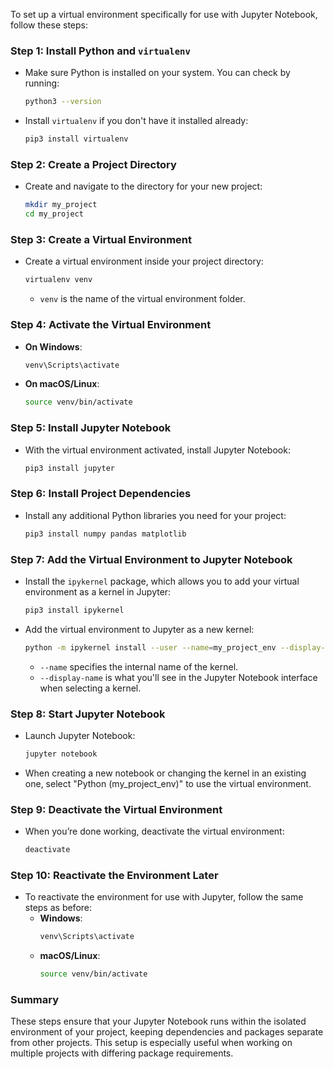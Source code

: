 To set up a virtual environment specifically for use with Jupyter Notebook, follow these steps:

### Step 1: Install Python and `virtualenv`
- Make sure Python is installed on your system. You can check by running:
  ```bash
  python3 --version
  ```
- Install `virtualenv` if you don't have it installed already:
  ```bash
  pip3 install virtualenv
  ```

### Step 2: Create a Project Directory
- Create and navigate to the directory for your new project:
  ```bash
  mkdir my_project
  cd my_project
  ```

### Step 3: Create a Virtual Environment
- Create a virtual environment inside your project directory:
  ```bash
  virtualenv venv
  ```
  - `venv` is the name of the virtual environment folder.

### Step 4: Activate the Virtual Environment
- **On Windows**:
  ```bash
  venv\Scripts\activate
  ```
- **On macOS/Linux**:
  ```bash
  source venv/bin/activate
  ```

### Step 5: Install Jupyter Notebook
- With the virtual environment activated, install Jupyter Notebook:
  ```bash
  pip3 install jupyter
  ```

### Step 6: Install Project Dependencies
- Install any additional Python libraries you need for your project:
  ```bash
  pip3 install numpy pandas matplotlib
  ```

### Step 7: Add the Virtual Environment to Jupyter Notebook
- Install the `ipykernel` package, which allows you to add your virtual environment as a kernel in Jupyter:
  ```bash
  pip3 install ipykernel
  ```
- Add the virtual environment to Jupyter as a new kernel:
  ```bash
  python -m ipykernel install --user --name=my_project_env --display-name "Python (my_project_env)"
  ```
  - `--name` specifies the internal name of the kernel.
  - `--display-name` is what you'll see in the Jupyter Notebook interface when selecting a kernel.

### Step 8: Start Jupyter Notebook
- Launch Jupyter Notebook:
  ```bash
  jupyter notebook
  ```
- When creating a new notebook or changing the kernel in an existing one, select "Python (my_project_env)" to use the virtual environment.

### Step 9: Deactivate the Virtual Environment
- When you’re done working, deactivate the virtual environment:
  ```bash
  deactivate
  ```

### Step 10: Reactivate the Environment Later
- To reactivate the environment for use with Jupyter, follow the same steps as before:
  - **Windows**:
    ```bash
    venv\Scripts\activate
    ```
  - **macOS/Linux**:
    ```bash
    source venv/bin/activate
    ```

### Summary
These steps ensure that your Jupyter Notebook runs within the isolated environment of your project, keeping dependencies and packages separate from other projects. This setup is especially useful when working on multiple projects with differing package requirements.